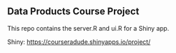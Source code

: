 ## Data Products Course Project

This repo contains the server.R and ui.R for a Shiny app.

Shiny: https://courseradude.shinyapps.io/project/